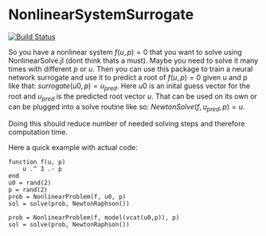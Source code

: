 # NonlinearSystemSurrogate

[![Build Status](https://github.com/dreivmeister/NonlinearSystemSurrogate.jl/actions/workflows/CI.yml/badge.svg?branch=master)](https://github.com/dreivmeister/NonlinearSystemSurrogate.jl/actions/workflows/CI.yml?query=branch%3Amaster)



So you have a nonlinear system $f(u,p) = 0$ that you want to solve using NonlinearSolve.jl (dont think thats a must).
Maybe you need to solve it many times with different $p$ or $u$. Then you can use this package to train a neural network surrogate and use it to predict a root of $f(u,p) = 0$ given u and p like that: 
$surrogate(u0,p) = u_{pred}$.
Here $u0$ is an inital guess vector for the root and $u_{pred}$ is the predicted root vector $u$.
That can be used on its own or can be plugged into a solve routine like so: $NewtonSolve(f, u_{pred}, p) = u$.

Doing this should reduce number of needed solving steps and therefore computation time.

Here a quick example with actual code:

```
function f(u, p)
    u .^ 3 .- p
end
u0 = rand(2)
p = rand(2)
prob = NonlinearProblem(f, u0, p)
sol = solve(prob, NewtonRaphson())

prob = NonlinearProblem(f, model(vcat(u0,p)), p)
sol = solve(prob, NewtonRaphson())
```
